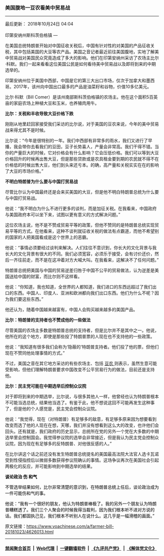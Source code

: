 ### 美国腹地一豆农看美中贸易战
------------------------

<div class="published">
 <span class="date" title="中国时间">
  <time datetime="2018-10-24T04:04:00+08:00">
   最后更新： 2018年10月24日 04:04
  </time>
 </span>
</div>
<br/>
<div class="wsw">
 <span class="dateline">
  印第安纳州斯科茨伯格镇 —
 </span>
 <p>
  在美国总统特朗普开始对中国征收关税后，中国有针对性的对美国的产品征收关税，其中包括美国的大豆等农产品。美国之音记者最近前往美国腹地，实地了解美中贸易战对美国民众究竟造成了多大的影响。他们在印第安纳州采访了农场主比尔·科默。我们一起来看看这位美国公民是如何看待美中贸易战以及即将到来的中期选举的。
 </p>
 <p>
  印第安纳州位于美国中西部，中国是它的第三大出口市场，仅次于加拿大和墨西哥。2017年，该州向中国出口最多的产品是油菜籽和谷物，价值10多亿美元。
 </p>
 <p>
  比尔·科默（Bill Comer）是该州南部斯科茨伯格镇的农场主。他在这个面积5百英亩的家庭农场上种植大豆和玉米，也养殖肉用牛。
 </p>
 <p>
  <strong>
   比尔：关税和丰收导致大豆价格下跌
  </strong>
 </p>
 <p>
  刚刚从地里赶回家接受我们采访的比尔说，对于美国的豆农来说，今年的美中贸易战来得尤其不是时候。
 </p>
 <p>
  比尔说：“今年是很特别的一年。我们中西部有非常多的雨水，我们又进行了早播，我会带你去看我们的豆田，豆子长势喜人，产量会非常高。我们干得不错。当你的产量巨大的时候，它对价格会有什么影响？它会压低价格。我们可以等到大豆价格回升的时候再出售大豆，但是那些贷款或是农具租金要到期的农民就不得不在价格低的时候出售大豆，他们到头来还亏本。的确，高产量和关税实实在在的影响了大豆的市场价格。”
 </p>
 <p>
  <strong>
   不明白特朗普为什么要与中国打贸易战
  </strong>
 </p>
 <p>
  尽管比尔认为中国最终还是会来买美国的大豆，但是他不明白特朗普总统为什么要与中国打贸易战。
 </p>
 <p>
  他说：“我不明白为什么不进行更多的谈判，而是加征关税。在我看来，中国政府与美国政府本可以坐下来，试图以更有意义的方式解决问题。”
 </p>
 <p>
  这位农场主说，他不是不赞成贸易平等的政策，但他不赞同的是特朗普总统实现贸易平等的方式。在他看来，这种不谈判就征收关税的做法有点霸道，而他不希望别的国家的人把美国看成是这个世界上的恶霸。
 </p>
 <p>
  他说：“事情必须要经过谈判来解决。人们往往不意识到，你长大的文化背景与我长大的文化背景有很大的不同。我们必须宽容，必须乐于接受，会有讨价还价，然后一齐往前走，而不是在这冲着对方大喊大叫。在我看来，这解决不了任何问题。”
 </p>
 <p>
  特朗普总统把美国与中国的贸易逆差归咎于中国不公平的贸易做法，认为逆差是美国送给中国的财富，而比尔则不这样看。
 </p>
 <p>
  他说：“你知道，我也知道，全世界的人都知道，我们进口的东西远超过了我们出口的东西。中国人、印度人、亚洲和欧洲都向我们出口东西。他们为什么不呢？因为我们要这些东西。”
 </p>
 <p>
  他还认为，随着中国越来越富有，中国人会购买越来越多的美国产品。
 </p>
 <p>
  <strong>
   比尔：特朗普的支持者也不赞成他的一些做法
  </strong>
 </p>
 <p>
  尽管美国的农场主多数是特朗普总统的支持者，但是比尔并不是其中之一。他说，他所在的这个地方，即使是那些投了特朗普票的人现在也不支持他的一些政策。
 </p>
 <p>
  他说：“我知道有很多我们会称为‘隐蔽的’特朗普支持者。他们投了他的票，但他们现在不赞同他处理事情的方式。”
 </p>
 <p>
  不过，美国之音在其它地方采访的有些农场主、包括
  <a class="wsw__a" href="https://www.voachinese.com/a/us-china-soybean-20180706/4470132.html" target="_blank">
   豆农
  </a>
  则表示，虽然生意可能受影响，但他们理解特朗普要求中国改变不公平贸易行为的做法，目前还是支持他。
 </p>
 <p>
  <strong>
   比尔：民主党可能在中期选举后控制众议院
  </strong>
 </p>
 <p>
  对于即将到来的中期选举，比尔说，与很多其他人一样，他曾经也认为特朗普根本不可能当选总统，结果他当选了。有鉴于此，他不想说这回不可能再发生这种事了，但是他的个人感觉是，民主党会控制众议院。
 </p>
 <p>
  他说：“我觉得，现在（对特朗普）有足够多的敌意，有足够多原来因为想要看到改变而选了他的人现在在想，天哪，我们并没有想看到这么大的改变，也许他们会回头。还有就是，我们政府的历史显示，总统所在党的另外一个党在大多数的中期选举里会控制国会。我觉得参议院的选举会非常接近，但是我认为民主党会控制众议院，因为现在有足够多的反特朗普、对他很反感的人。”
 </p>
 <p>
  在比尔讲这个话之前还没有发生特朗普总统提名的美国最高法院大法官人选卡瓦诺受到性侵指控后以微弱多数获得参议院确认的事情。这场争议再次在美国社会引起两极化的反应，并可能影响到中期选举的结果。
 </p>
 <div class="OutlineElement Ltr SCXW227112215" style="direction: ltr;">
  <p class="Paragraph SCXW227112215" paraeid="{f7a582e9-5f47-4417-88f9-c18571b8b4ad}{233}" paraid="1780752408" style="font-weight: normal; font-style: normal; vertical-align: baseline; background-color: transparent; color: windowtext; text-align: left; margin-left: 0px; margin-right: 0px; padding-left: 0px; padding-right: 0px; text-indent: 0px;">
   <strong>
    <span class="NormalTextRun SCXW227112215" style="background-color: inherit;">
     谈论政治
    </span>
    <span class="NormalTextRun SCXW227112215" style="background-color: inherit;">
     伤
    </span>
    <span class="NormalTextRun SCXW227112215" style="background-color: inherit;">
     和气
    </span>
   </strong>
  </p>
 </div>
 <div class="OutlineElement Ltr SCXW227112215" style="direction: ltr;">
  <p class="Paragraph SCXW227112215" paraeid="{f7a582e9-5f47-4417-88f9-c18571b8b4ad}{243}" paraid="1990953517" style="font-weight: normal; font-style: normal; vertical-align: baseline; background-color: transparent; color: windowtext; text-align: left; margin-left: 0px; margin-right: 0px; padding-left: 0px; padding-right: 0px; text-indent: 0px;">
   <span class="NormalTextRun SCXW227112215" style="background-color: inherit;">
    不管选举结果如何，比尔非常清楚的意识到，在特朗普总统上任后，谈论政治成为一件可能伤和气的事。
   </span>
  </p>
 </div>
 <div class="OutlineElement Ltr SCXW227112215" style="direction: ltr;">
  <p class="Paragraph SCXW227112215" paraeid="{f7a582e9-5f47-4417-88f9-c18571b8b4ad}{249}" paraid="28149810" style="font-weight: normal; font-style: normal; vertical-align: baseline; background-color: transparent; color: windowtext; text-align: left; margin-left: 0px; margin-right: 0px; padding-left: 0px; padding-right: 0px; text-indent: 0px;">
   <span class="NormalTextRun SCXW227112215" style="background-color: inherit;">
    他说：“我有一个很好的朋友，他认为特朗普棒极了。我的另外一个朋友认为特朗普糟糕透了。我们三个人聚会的时候我得当裁判，因为我们根本听不进对方说的话。我们都固执己见，我们根本不听别人在说什么。这几乎是一幅滑稽的画面。”
   </span>
  </p>
 </div>
</div>

原文链接：https://www.voachinese.com/a/farmer-bill-20181023/4626013.html


------------------------
#### [禁闻聚合首页](https://github.com/gfw-breaker/banned-news/blob/master/README.md) &nbsp;|&nbsp; [Web代理](https://github.com/gfw-breaker/open-proxy/blob/master/README.md) &nbsp;|&nbsp;  [一键翻墙软件](https://github.com/gfw-breaker/nogfw/blob/master/README.md) &nbsp;|&nbsp; [《九评共产党》](https://github.com/gfw-breaker/9ping.md/blob/master/README.md#九评之一评共产党是什么) &nbsp;|&nbsp; [《解体党文化》](https://github.com/gfw-breaker/jtdwh.md/blob/master/README.md#绪论)